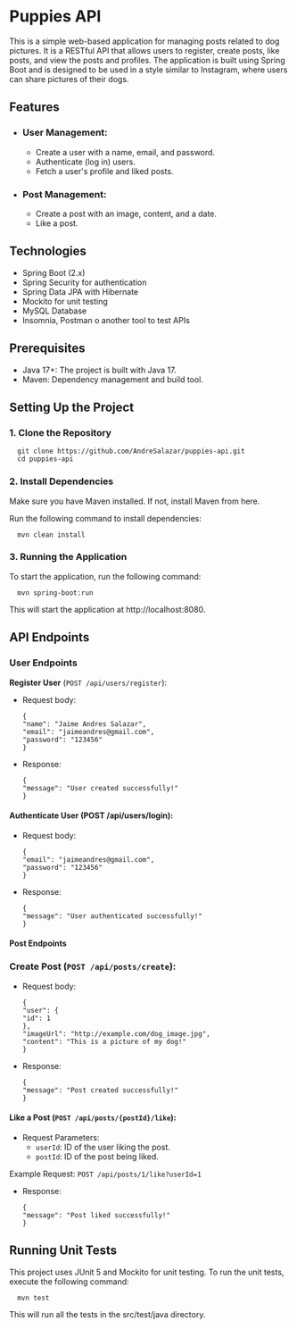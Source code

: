 # **Puppies API**

This is a simple web-based application for managing posts related to dog pictures. It is a RESTful API that allows users to register, create posts, like posts, and view the posts and profiles. The application is built using Spring Boot and is designed to be used in a style similar to Instagram, where users can share pictures of their dogs.

## **Features**

* ### **User Management:**

  * Create a user with a name, email, and password.
  * Authenticate (log in) users.
  * Fetch a user's profile and liked posts.

* ### **Post Management:**

  * Create a post with an image, content, and a date.
  * Like a post.

## **Technologies**

  * Spring Boot (2.x)
  * Spring Security for authentication
  * Spring Data JPA with Hibernate
  * Mockito for unit testing
  * MySQL Database
  * Insomnia, Postman o another tool to test APIs

## **Prerequisites**

  * Java 17+: The project is built with Java 17.
  * Maven: Dependency management and build tool.

## **Setting Up the Project**

### **1. Clone the Repository**

      git clone https://github.com/AndreSalazar/puppies-api.git
      cd puppies-api

### **2. Install Dependencies**

Make sure you have Maven installed. If not, install Maven from here.

Run the following command to install dependencies:

      mvn clean install

### **3. Running the Application**

To start the application, run the following command:

      mvn spring-boot:run

This will start the application at http://localhost:8080.

## **API Endpoints**

### **User Endpoints**

**Register User** (`POST /api/users/register`):

* Request body:

      {
      "name": "Jaime Andres Salazar",
      "email": "jaimeandres@gmail.com",
      "password": "123456"
      }
* Response:

      {
      "message": "User created successfully!"
      }

#### **Authenticate User** (POST /api/users/login):

* Request body:

      {
      "email": "jaimeandres@gmail.com",
      "password": "123456"
      }
* Response:

      {
      "message": "User authenticated successfully!"
      }

#### **Post Endpoints**

### **Create Post** (`POST /api/posts/create`):

* Request body:

      {
      "user": {
      "id": 1
      },
      "imageUrl": "http://example.com/dog_image.jpg",
      "content": "This is a picture of my dog!"
      }

* Response:

      {
      "message": "Post created successfully!"
      }

#### **Like a Post** (`POST /api/posts/{postId}/like`):

* Request Parameters:
  * `userId`: ID of the user liking the post.
  * `postId`: ID of the post being liked.
  
Example Request: `POST /api/posts/1/like?userId=1`
* Response:

      {
      "message": "Post liked successfully!"
      }

## **Running Unit Tests**

This project uses JUnit 5 and Mockito for unit testing. To run the unit tests, execute the following command:

      mvn test

This will run all the tests in the src/test/java directory.
